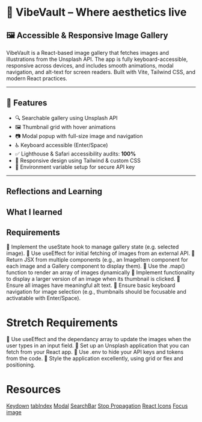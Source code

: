 # 🎨 VibeVault – Where aesthetics live

## 🖼️ Accessible & Responsive Image Gallery

VibeVault is a React-based image gallery that fetches images and illustrations from the Unsplash API. The app is fully keyboard-accessible, responsive across devices, and includes smooth animations, modal navigation, and alt-text for screen readers. Built with Vite, Tailwind CSS, and modern React practices.

---

## 🚀 Features

- 🔍 Searchable gallery using Unsplash API
- 🖼️ Thumbnail grid with hover animations
- 📷 Modal popup with full-size image and navigation
- ♿ Keyboard accessible (Enter/Space)
- ✅ Lighthouse & Safari accessibility audits: **100%**
- 💅 Responsive design using Tailwind & custom CSS
- 🔐 Environment variable setup for secure API key

---

## Reflections and Learning

## What I learned

## Requirements

🎯 Implement the useState hook to manage gallery state (e.g. selected image).
🎯 Use useEffect for initial fetching of images from an external API.
🎯 Return JSX from multiple components (e.g., an ImageItem component for each image and a Gallery component to display them).
🎯 Use the .map() function to render an array of images dynamically
🎯 Implement functionality to display a larger version of an image when its thumbnail is clicked.
🎯 Ensure all images have meaningful alt text.
🎯 Ensure basic keyboard navigation for image selection (e.g., thumbnails should be focusable and activatable with Enter/Space).

# Stretch Requirements

🏹 Use useEffect and the dependancy array to update the images when the user types in an input field.
🏹 Set up an Unsplash application that you can fetch from your React app.
🏹 Use .env to hide your API keys and tokens from the code.
🏹 Style the application excellently, using grid or flex and positioning.

# Resources
[Keydown](https://developer.mozilla.org/en-US/docs/Web/API/Element/keydown_event)
[tabIndex](https://developer.mozilla.org/en-US/docs/Web/HTML/Reference/Global_attributes/tabindex)
[Modal](https://www.youtube.com/watch?v=FSY2A0vzwko)
[SearchBar](https://www.youtube.com/watch?v=sWVgMcz8Q44)
[Stop Propagation](https://developer.mozilla.org/en-US/docs/Web/API/Event/stopPropagation)
[React Icons](https://react-icons.github.io/react-icons/icons/hi/)
[Focus image](https://react.dev/learn/synchronizing-with-effects#focus-a-field-on-mount)







